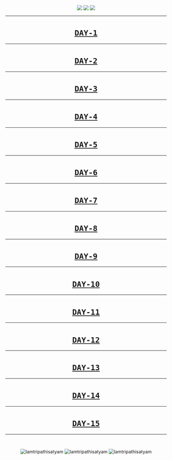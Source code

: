 <p align="center">
<img src="https://forthebadge.com/images/badges/for-you.svg" />
<img src="http://ForTheBadge.com/images/badges/made-with-python.svg" />
<img src="https://forthebadge.com/images/badges/built-by-developers.svg" />
</p>

_______________________________

### <h1 align="center"><a href="https://github.com/Iamtripathisatyam/100_Days_Code_Challenge/tree/main/Day1">**`DAY-1`**</a></h1>

_______________________________


### <h1 align="center"><a href="https://github.com/Iamtripathisatyam/100_Days_Code_Challenge/tree/main/Day2">**`DAY-2`**</a></h1>

_______________________________


### <h1 align="center"><a href="https://github.com/Iamtripathisatyam/100_Days_Code_Challenge/tree/main/Day3">**`DAY-3`**</a></h1>

_______________________________


### <h1 align="center"><a href="https://github.com/Iamtripathisatyam/100_Days_Code_Challenge/tree/main/Day4">**`DAY-4`**</a></h1>

_______________________________


### <h1 align="center"><a href="https://github.com/Iamtripathisatyam/100_Days_Code_Challenge/tree/main/Day5">**`DAY-5`**</a></h1>

_______________________________


### <h1 align="center"><a href="https://github.com/Iamtripathisatyam/100_Days_Code_Challenge/tree/main/Day6">**`DAY-6`**</a></h1>

_______________________________


### <h1 align="center"><a href="https://github.com/Iamtripathisatyam/100_Days_Code_Challenge/tree/main/Day7">**`DAY-7`**</a></h1>

_______________________________


### <h1 align="center"><a href="https://github.com/Iamtripathisatyam/100_Days_Code_Challenge/tree/main/Day8">**`DAY-8`**</a></h1>

_______________________________


### <h1 align="center"><a href="https://github.com/Iamtripathisatyam/100_Days_Code_Challenge/tree/main/Day9">**`DAY-9`**</a></h1>

_______________________________


### <h1 align="center"><a href="https://github.com/Iamtripathisatyam/100_Days_Code_Challenge/tree/main/Day10">**`DAY-10`**</a></h1>

_______________________________


### <h1 align="center"><a href="https://github.com/Iamtripathisatyam/100_Days_Code_Challenge/tree/main/Day11">**`DAY-11`**</a></h1>

_______________________________


### <h1 align="center"><a href="https://github.com/Iamtripathisatyam/100_Days_Code_Challenge/tree/main/Day12">**`DAY-12`**</a></h1>

_______________________________


### <h1 align="center"><a href="https://github.com/Iamtripathisatyam/100_Days_Code_Challenge/tree/main/Day13">**`DAY-13`**</a></h1>

_______________________________


### <h1 align="center"><a href="https://github.com/Iamtripathisatyam/100_Days_Code_Challenge/tree/main/Day14">**`DAY-14`**</a></h1>

_______________________________


### <h1 align="center"><a href="https://github.com/Iamtripathisatyam/100_Days_Code_Challenge/tree/main/Day15">**`DAY-15`**</a></h1>

_______________________________


<br/>
<p align="center">
<img src="https://badges.pufler.dev/visits/Iamtripathisatyam/100_Days_Code_Challenge?style=for-the-badge&logo=github&logoColor=yellow" alt=Iamtripathisatyam />
<img src="https://badges.pufler.dev/updated/Iamtripathisatyam/100_Days_Code_Challenge?style=for-the-badge&logo=github&logoColor=yellow" alt=Iamtripathisatyam />
<img src="https://badges.pufler.dev/created/Iamtripathisatyam/100_Days_Code_Challenge?style=for-the-badge&logo=github&logoColor=yellow" alt=Iamtripathisatyam />
</p>

